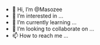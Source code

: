 - 👋 Hi, I’m @Masozee
- 👀 I’m interested in ...
- 🌱 I’m currently learning ...
- 💞️ I’m looking to collaborate on ...
- 📫 How to reach me ...

<!---
Masozee/Masozee is a ✨ special ✨ repository because its `README.md` (this file) appears on your GitHub profile.
You can click the Preview link to take a look at your changes.
--->
